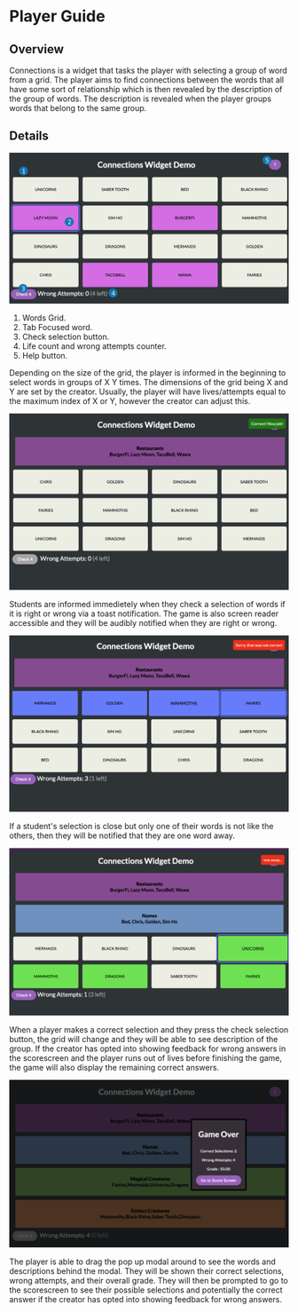 # Player Guide

## Overview

Connections is a widget that tasks the player with selecting a group of word from a grid.
The player aims to find connections between the words that all have some sort of relationship which
is then revealed by the description of the group of words. The description is revealed when the
player groups words that belong to the same group.

## Details

![Connections Player](assets/player_guide_1.png 'Connections Player')

1. Words Grid.
2. Tab Focused word.
3. Check selection button.
4. Life count and wrong attempts counter.
5. Help button.

Depending on the size of the grid, the player is informed in the beginning to select words in groups of X Y times.
The dimensions of the grid being X and Y are set by the creator. Usually, the player will
have lives/attempts equal to the maximum index of X or Y, however the creator can adjust this.

![Connections Player](assets/player_guide_2.png 'Connections Player')

Students are informed immedietely when they check a selection of words if it is right or wrong via a toast notification.
The game is also screen reader accessible and they will be audibly notified when they are right or wrong.

![Connections Player](assets/player_guide_3.png 'Connections Player')

If a student's selection is close but only one of their words is not like the others, then they will be notified that they are one word away.

![Connections Player](assets/player_guide_4.png 'Connections Player')

When a player makes a correct selection and they press the check selection button, the grid will
change and they will be able to see description of the group. If the creator has opted into showing
feedback for wrong answers in the scorescreen and the player runs out of lives before finishing the
game, the game will also display the remaining correct answers.

![End Screen](assets/player_guide_5.png 'End Screen')

The player is able to drag the pop up modal around to see the words and descriptions behind the modal.
They will be shown their correct selections, wrong attempts, and their overall grade. They will then be
prompted to go to the scorescreen to see their possible selections and potentially the correct answer if
the creator has opted into showing feedback for wrong answers.
